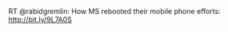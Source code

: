 <!--
id: 1522018353
link: http://kevinisom.info/post/1522018353/rt-rabidgremlin-how-ms-rebooted-their-mobile
slug: rt-rabidgremlin-how-ms-rebooted-their-mobile
date: Tue Nov 09 2010 16:56:31 GMT+1300 (NZDT)
raw: {"blog_name":"kevinisom","id":1522018353,"post_url":"http://kevinisom.info/post/1522018353/rt-rabidgremlin-how-ms-rebooted-their-mobile","slug":"rt-rabidgremlin-how-ms-rebooted-their-mobile","type":"text","date":"2010-11-09 03:56:31 GMT","timestamp":1289274991,"state":"published","format":"html","reblog_key":"XiZWtqfo","tags":[],"short_url":"http://tmblr.co/Zw68Yy1Qk2Wn","highlighted":[],"feed_item":"http://twitter.com/kev_nz/statuses/1791682991357953","from_feed_id":"650289","note_count":0,"title":null,"body":"<p>RT @rabidgremlin: How MS rebooted their mobile phone efforts: <a href=\"http://bit.ly/9L7A0S\" target=\"_blank\">http://bit.ly/9L7A0S</a></p>"}
publish: 2010-11-09
tags: 
title: null
-->


RT @rabidgremlin: How MS rebooted their mobile phone efforts:
<http://bit.ly/9L7A0S>



